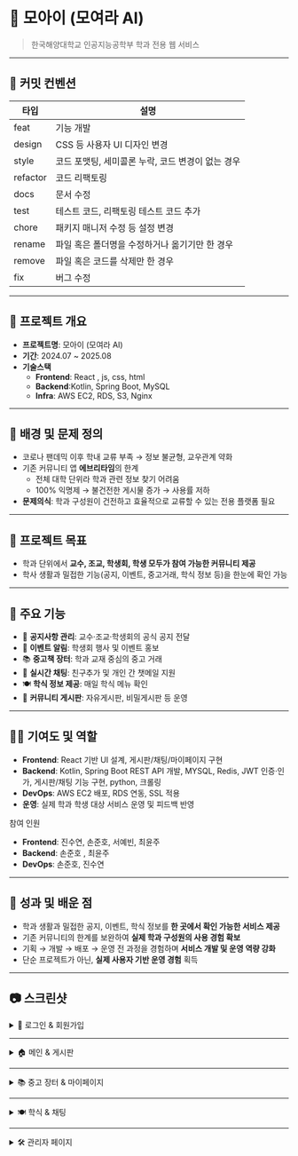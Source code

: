 # 🗿 모아이 (모여라 AI)

> 한국해양대학교 인공지능공학부 학과 전용 웹 서비스 

---

## 📝 커밋 컨벤션
| 타입 | 설명 |
|------|------|
| feat | 기능 개발 |
| design | CSS 등 사용자 UI 디자인 변경 |
| style | 코드 포맷팅, 세미콜론 누락, 코드 변경이 없는 경우 |
| refactor | 코드 리팩토링 |
| docs | 문서 수정 |
| test | 테스트 코드, 리팩토링 테스트 코드 추가 |
| chore | 패키지 매니저 수정 등 설정 변경 |
| rename | 파일 혹은 폴더명을 수정하거나 옮기기만 한 경우 |
| remove | 파일 혹은 코드를 삭제만 한 경우 |
| fix | 버그 수정 |

---

## 📌 프로젝트 개요
- **프로젝트명**: 모아이 (모여라 AI)  
- **기간**: 2024.07 ~ 2025.08  
- **기술스택**  
  - **Frontend**: React , js, css, html   
  - **Backend**:Kotlin, Spring Boot, MySQL  
  - **Infra**: AWS EC2, RDS, S3, Nginx  

---

## 🧐 배경 및 문제 정의
- 코로나 팬데믹 이후 학내 교류 부족 → 정보 불균형, 교우관계 약화  
- 기존 커뮤니티 앱 **에브리타임**의 한계  
  - 전체 대학 단위라 학과 관련 정보 찾기 어려움  
  - 100% 익명제 → 불건전한 게시물 증가 → 사용률 저하  
- **문제의식**: 학과 구성원이 건전하고 효율적으로 교류할 수 있는 전용 플랫폼 필요  

---

## 🎯 프로젝트 목표
- 학과 단위에서 **교수, 조교, 학생회, 학생 모두가 참여 가능한 커뮤니티 제공**  
- 학사 생활과 밀접한 기능(공지, 이벤트, 중고거래, 학식 정보 등)을 한눈에 확인 가능  

---

## 🔑 주요 기능
- 📢 **공지사항 관리**: 교수·조교·학생회의 공식 공지 전달  
- 🎉 **이벤트 알림**: 학생회 행사 및 이벤트 홍보  
- 📚 **중고책 장터**: 학과 교재 중심의 중고 거래  
- 💬 **실시간 채팅**: 친구추가 및 개인 간 챗메일 지원  
- 🍽️ **학식 정보 제공**: 매일 학식 메뉴 확인  
- 📝 **커뮤니티 게시판**: 자유게시판, 비밀게시판 등 운영  

---

## 👩‍💻 기여도 및 역할
- **Frontend**: React 기반 UI 설계, 게시판/채팅/마이페이지 구현  
- **Backend**: Kotlin,  Spring Boot REST API 개발, MYSQL, Redis, JWT 인증·인가, 게시판/채팅 기능 구현, python, 크롤링
- **DevOps**: AWS EC2 배포, RDS 연동,  SSL 적용  
- **운영**: 실제 학과 학생 대상 서비스 운영 및 피드백 반영  

참여 인원  
- **Frontend**: 진수연, 손준호, 서예빈, 최윤주  
- **Backend**: 손준호 , 최윤주
- **DevOps**: 손준호, 진수연  

---

## 🚀 성과 및 배운 점
- 학과 생활과 밀접한 공지, 이벤트, 학식 정보를 **한 곳에서 확인 가능한 서비스 제공**  
- 기존 커뮤니티의 한계를 보완하여 **실제 학과 구성원의 사용 경험 확보**  
- 기획 → 개발 → 배포 → 운영 전 과정을 경험하며 **서비스 개발 및 운영 역량 강화**  
- 단순 프로젝트가 아닌, **실제 사용자 기반 운영 경험** 획득  

---

## 📷 스크린샷

<details>
<summary>🔐 로그인 & 회원가입</summary>

**로그인 화면**  
<img width="600" src="https://github.com/user-attachments/assets/25bc31d0-255f-4b97-aa54-fab97fcae0aa" />

**회원가입 & 비밀번호 찾기**  
<p align="center">
  <img width="300" src="https://github.com/user-attachments/assets/5107f161-c3e8-4181-8188-eced95d01a55" />
  <img width="300" src="https://github.com/user-attachments/assets/0add6d8f-bf2e-406c-b78c-0737c3a91f7b" />
</p>

</details>

---

<details>
<summary>🏠 메인 & 게시판</summary>

**메인 화면**  
<img width="800" src="https://github.com/user-attachments/assets/72a0b683-7600-4045-a22a-103d732f0515" />

**공지사항**  
<img width="800" src="https://github.com/user-attachments/assets/3b109c43-1c7e-47f9-a449-575a16e2ef4b" />

**커뮤니티 게시판**  
<img width="800" src="https://github.com/user-attachments/assets/3ef17765-2b56-438e-adc3-dd2bdb513d7c" />

</details>

---

<details>
<summary>📚 중고 장터 & 마이페이지</summary>

**중고 장터**  
<img width="800" src="https://github.com/user-attachments/assets/f134f226-5cc1-4c15-9245-28b94f72efdb" />

**마이페이지**  
<img width="800" src="https://github.com/user-attachments/assets/092a46f3-b5e9-409d-a9f9-27ad9afedeae" />

</details>

---

<details>
<summary>🍽️ 학식 & 채팅</summary>

**학식 정보**  
<img width="400" src="https://github.com/user-attachments/assets/a2cde63b-ed98-4a2a-9c8d-0ce466aab2c6" />

**친구추가 & 챗메일**  
<p align="center">
  <img width="400" src="https://github.com/user-attachments/assets/6fa0484d-4b4b-452b-b804-0bb28032dc56" />
  <img width="500" src="https://github.com/user-attachments/assets/9962203e-17a4-4662-92b7-404e65546fa4" />
</p>

</details>

---

<details>
<summary>🛠 관리자 페이지</summary>

**회원 관리**  
<img width="800" src="https://github.com/user-attachments/assets/39df2b3e-9c0e-437c-911b-9400246fda86" />

**문의 관리**  
<img width="800" src="https://github.com/user-attachments/assets/78392369-bcd9-4b37-b024-6ed31bc44094" />

</details>
